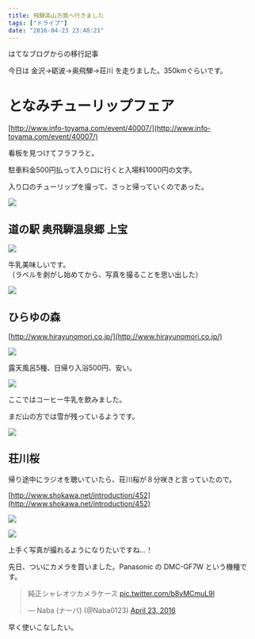 ```yaml
---
title: 飛騨高山方面へ行きました
tags: ["ドライブ"]
date: "2016-04-23 23:40:21"
---
```


<div class="alert info">
はてなブログからの移行記事
</div>

今日は 金沢→砺波→奥飛騨→荘川 を走りました。350kmぐらいです。

# となみチューリップフェア

[http://www.info-toyama.com/event/40007/](http://www.info-toyama.com/event/40007/)

看板を見つけてフラフラと。

駐車料金500円払って入り口に行くと入場料1000円の文字。

入り口のチューリップを撮って、さっと帰っていくのであった。

![](20160423232706.jpg)

## 道の駅 奥飛騨温泉郷 上宝

![](20160423233028.jpg)

牛乳美味しいです。  
（ラベルを剥がし始めてから、写真を撮ることを思い出した）

![](20160423233234.jpg)

## ひらゆの森

[http://www.hirayunomori.co.jp/](http://www.hirayunomori.co.jp/)

![](20160423233309.jpg)

露天風呂5種、日帰り入浴500円、安い。

![](20160423233414.jpg)

ここではコーヒー牛乳を飲みました。

まだ山の方では雪が残っているようです。

![](20160423233605.jpg)

## 荘川桜

帰り途中にラジオを聴いていたら、荘川桜が８分咲きと言っていたので。

[http://www.shokawa.net/introduction/452](http://www.shokawa.net/introduction/452)

![](20160423233703.jpg)

![](20160423233711.jpg)

上手く写真が撮れるようになりたいですね…！

先日、ついにカメラを買いました。Panasonic の DMC-GF7W という機種です。

<blockquote class="twitter-tweet"><p lang="ja" dir="ltr">純正シャレオツカメラケース <a href="https://t.co/b8vMCmuL9l">pic.twitter.com/b8vMCmuL9l</a></p>&mdash; Naba (ナーバ) (@Naba0123) <a href="https://twitter.com/Naba0123/status/723674487372156928?ref_src=twsrc%5Etfw">April 23, 2016</a></blockquote> <script async src="https://platform.twitter.com/widgets.js" charset="utf-8"></script>

早く使いこなしたい。

